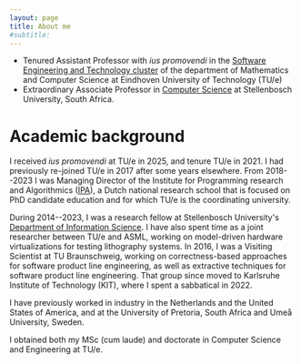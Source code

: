 ```yaml
---
layout: page
title: About me
#subtitle:
---
```


* Tenured Assistant Professor with _ius promovendi_ in the [Software Engineering and Technology cluster](https://set.win.tue.nl) of the department of Mathematics and Computer Science at Eindhoven University of Technology (TU/e)
* Extraordinary Associate Professor in [Computer Science](https://cs.sun.ac.za) at Stellenbosch University, South Africa.

# Academic background

I received _ius promovendi_ at TU/e in 2025, and tenure TU/e in 2021. I had previously re-joined TU/e in 2017 after some years elsewhere. From 2018--2023 I was Managing Director of the Institute for Programming research and Algorithmics ([IPA](https://ipa.win.tue.nl)), a Dutch national research school that is focused on PhD candidate education and for which TU/e is the coordinating university.

During 2014--2023, I was a research fellow at Stellenbosch University's [Department of Information Science](https://suinformatics.com). I have also spent time as a joint researcher between TU/e and ASML, working on model-driven hardware virtualizations for testing lithography systems. In 2016, I was a Visiting Scientist at TU Braunschweig, working on correctness-based approaches for software product line engineering, as well as extractive techniques for software product line engineering. That group since moved to Karlsruhe Institute of Technology (KIT), where I spent a sabbatical in 2022.

I have previously worked in industry in the Netherlands and the United States of America, and at the University of Pretoria, South Africa and Umeå University, Sweden. 

I obtained both my MSc (cum laude) and doctorate in Computer Science and Engineering at TU/e.
